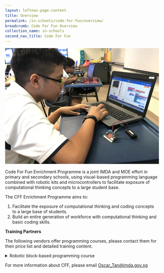 ```yaml
---
layout: leftnav-page-content
title: Overview
permalink: /in-schools/code-for-fun/overview/
breadcrumb: Code For Fun Overview
collection_name: in-schools
second_nav_title: Code For Fun
---
```

[<img src="/images/in-schools/code-for-fun/code-for-fun.JPG">](http://google.com.au/)

Code For Fun  Enrichment Programme is a joint IMDA and MOE effort in primary and secondary schools, using visual-based programming language combined with robotic kits and microcontrollers to facilitate exposure of computational thinking concepts to a large student base. 

The CFF Enrichment Programme aims to:

1. Facilitate the exposure of computational thinking and coding concepts to a large base of students.
2. Build an entire generation of workforce with computational thinking and basic coding skills. 

**Training Partners**

The following vendors offer programming courses, please contact them for their price list and detailed training content.

<details>
  <summary>Robotic block-based programming course</summary>

<style type="text/css">
.tg  {border-collapse:collapse;border-spacing:0;}
.tg td{font-family:Arial, sans-serif;font-size:14px;padding:10px 5px;border-style:solid;border-width:1px;overflow:hidden;word-break:normal;border-color:black;}
.tg th{font-family:Arial, sans-serif;font-size:14px;font-weight:normal;padding:10px 5px;border-style:solid;border-width:1px;overflow:hidden;word-break:normal;border-color:black;}
.tg .tg-x5q1{font-size:16px;text-align:left;vertical-align:top}
.tg .tg-vox4{font-weight:bold;font-size:16px;text-align:left;vertical-align:top}
.tg .tg-22f5{font-size:16px;background-color:#efefef;text-align:left;vertical-align:top}
</style>
<table class="tg">
  <tr>
    <th class="tg-vox4">Training Partners</th>
    <th class="tg-vox4">Proposed Kit</th>
    <th class="tg-vox4">Contact Details</th>
  </tr>
  <tr>
    <td class="tg-22f5">A1. Roboto LLP</td>
    <td class="tg-22f5">Kitonic Buggy Kit</td>
    <td class="tg-22f5">Brian Lee<br>9191 7610<br><a href="brianlee@roboto.sg"> brianlee@roboto.sg</a></td>
  </tr>
  <tr>
    <td class="tg-x5q1">A2. Zenitant Pte Ltd</td>
    <td class="tg-x5q1">3D-tronics</td>
    <td class="tg-x5q1">Philip Kong<br>9744 0711<br><a href="philipkong@zenitant.com.sg"> philipkong@zenitant.com.sg</a></td>
  </tr>
  <tr>
    <td class="tg-22f5">A3. EP-TEC Solutions Pte Ltd</td>
    <td class="tg-22f5">Moway</td>
    <td class="tg-22f5">Alex Lim<br>8157 3211<br><a href="alexlim@ep-asia.com"> alexlim@ep-asia.com</a></td>
  </tr>
  <tr>
    <td class="tg-x5q1">A4. Duck Learning</td>
    <td class="tg-x5q1">Lego Wedo / Mindstorm EV3 (used in advanced course only)</td>
    <td class="tg-x5q1">Hozefa<br>9023 9517<br><a href="hozefa@ducklearning.com"> hozefa@ducklearning.com</a></td>
  </tr>
  <tr>
    <td class="tg-22f5">A5. Ripple Group Holdings Pte Ltd</td>
    <td class="tg-22f5">mBot</td>
    <td class="tg-22f5">Thomas Tan<br>9824 0088<br><a href="thomas.tan@ripplecreate.com"> thomas.tan@ripplecreate.com</a></td>
  </tr>
</table>

</details>


For more information about CFF, please email <Oscar_Tan@imda.gov.sg>

